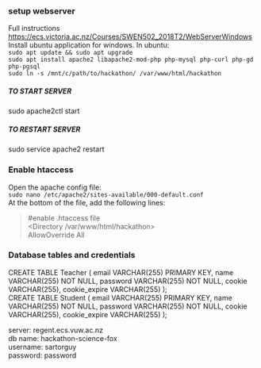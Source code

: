 
### setup webserver
Full instructions https://ecs.victoria.ac.nz/Courses/SWEN502_2018T2/WebServerWindows  
Install ubuntu application for windows. In ubuntu:  
`sudo apt update && sudo apt upgrade`  
`sudo apt install apache2 libapache2-mod-php php-mysql php-curl php-gd php-pgsql`  
`sudo ln -s /mnt/c/path/to/hackathon/ /var/www/html/hackathon`  

##### TO START SERVER
sudo apache2ctl start

##### TO RESTART SERVER
sudo service apache2 restart

### Enable htaccess
Open the apache config file:  
`sudo nano /etc/apache2/sites-available/000-default.conf`  
At the bottom of the file, add the following lines:  

> #enable .htaccess file  
> <Directory /var/www/html/hackathon>  
>     AllowOverride All  
> </Directory>  


### Database tables and credentials
CREATE TABLE Teacher ( email VARCHAR(255) PRIMARY KEY, name VARCHAR(255) NOT NULL, password VARCHAR(255) NOT NULL, cookie VARCHAR(255), cookie_expire   VARCHAR(255) );  
CREATE TABLE Student ( email VARCHAR(255) PRIMARY KEY, name VARCHAR(255) NOT NULL, password VARCHAR(255) NOT NULL, cookie VARCHAR(255), cookie_expire   VARCHAR(255) );  

server: regent.ecs.vuw.ac.nz  
db name: hackathon-science-fox  
username: sartorguy  
password: password  